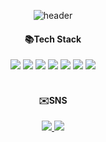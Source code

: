 <div align="center">
  
![header](https://capsule-render.vercel.app/api?type=Waving&color=auto&height=300&section=header&text=Drop%20the%20bit&fontSize=80&desc=Bit%20GitHub%20Profile&descAlignY=20)

</div>

<div align="center">
  
#### 📚Tech Stack

</div>

<div align="center">
<img src="https://img.shields.io/badge/JavaScript-F7DF1E?style=flat&logo=JavaScript&logoColor=white"/> <img src="https://img.shields.io/badge/Typescript-3178C6?style=flat&logo=Typescript&logoColor=white"/> <img src="https://img.shields.io/badge/React-61DAFB?style=flat&logo=react&logoColor=white"/> <img src="https://img.shields.io/badge/Tailwind-06B6D4?style=flat&logo=Tailwind CSS&logoColor=white"/> <img src="https://img.shields.io/badge/StyledComponents-DB7093?style=flat&logo=Styledcomponents&logoColor=white"/> <img src="https://img.shields.io/badge/HTML-E34F26?style=flat&logo=Html5&logoColor=white"/> <img src="https://img.shields.io/badge/CSS-1572B6?style=flat&logo=css3&logoColor=white"/>
</div>


<br/>
<div align="center">
  
#### ✉️SNS

</div>

<div align="center">
<a href="https://velog.io/@yebind">
  <img src="https://img.shields.io/badge/VelogBlog-20C997?style=flat-square&logo=velog&logoColor=white&link=https://velog.io/@yebind"/>
</a>
<a href="mailto:yebind3308@gmail.com">
  <img src="https://img.shields.io/badge/Gmail-EA4335?style=flat-square&logo=gmail&logoColor=white&link=mailto:yebind3308@gmail.com"/>
</a>
</div>

<br/>
<div align="center">



</div>
